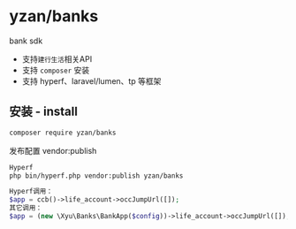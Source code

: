 # yzan/banks
bank sdk

* 支持`建行生活`相关API
* 支持 `composer` 安装
* 支持 hyperf、laravel/lumen、tp 等框架

## 安装 - install

```bash
composer require yzan/banks
```

发布配置 vendor:publish
```bash
Hyperf
php bin/hyperf.php vendor:publish yzan/banks
```

```php
Hyperf调用：
$app = ccb()->life_account->occJumpUrl([]);
其它调用：
$app = (new \Xyu\Banks\BankApp($config))->life_account->occJumpUrl([]);
```
